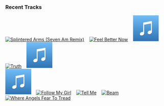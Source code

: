 ### Recent Tracks
[<img src='https://lastfm.freetls.fastly.net/i/u/300x300/c631fb620af4406c23d6c802b5e3604b.png' width='16%' height='16%' alt='Splintered Arms (Seven Am Remix)'>](https://www.last.fm/music/liyv/_/splintered%2barms%2b%2528seven%2bam%2bremix%2529)&nbsp;&nbsp;&nbsp;&nbsp;[<img src='https://lastfm.freetls.fastly.net/i/u/300x300/fdae9289eae3804922079d3d26b15943.png' width='16%' height='16%' alt='Feel Better Now'>](https://www.last.fm/music/jean%2btonique/_/feel%2bbetter%2bnow)&nbsp;&nbsp;&nbsp;&nbsp;[<img src='https://github.com/atfinke/atfinke/blob/master/placeholder.jpeg?raw=true' width='16%' height='16%' alt='Cool Your Heart - Ludwig Goransson Remix'>](https://www.last.fm/music/dirty%2bprojectors/_/cool%2byour%2bheart%2b-%2bludwig%2bgoransson%2bremix)&nbsp;&nbsp;&nbsp;&nbsp;[<img src='https://lastfm.freetls.fastly.net/i/u/300x300/3445e674d81a5ba2a46ea9170ddb07b7.png' width='16%' height='16%' alt='Truth'>](https://www.last.fm/music/shallou/_/truth)&nbsp;&nbsp;&nbsp;&nbsp;[<img src='https://github.com/atfinke/atfinke/blob/master/placeholder.jpeg?raw=true' width='16%' height='16%' alt='go with u - Louis La Roche Remix'>](https://www.last.fm/music/baynk/_/go%2bwith%2bu%2b-%2blouis%2bla%2broche%2bremix)&nbsp;&nbsp;&nbsp;&nbsp;<br>[<img src='https://github.com/atfinke/atfinke/blob/master/placeholder.jpeg?raw=true' width='16%' height='16%' alt='We Moved - Edit'>](https://www.last.fm/music/j.views/_/we%2bmoved%2b-%2bedit)&nbsp;&nbsp;&nbsp;&nbsp;[<img src='https://lastfm.freetls.fastly.net/i/u/300x300/103256bcac53c78568d1d5e6a3495167.png' width='16%' height='16%' alt='Follow My Girl'>](https://www.last.fm/music/the%2bjapanese%2bhouse/_/follow%2bmy%2bgirl)&nbsp;&nbsp;&nbsp;&nbsp;[<img src='https://lastfm.freetls.fastly.net/i/u/300x300/ef8f662fc9c5dd9cc3fd70c40c2a2f6f.png' width='16%' height='16%' alt='Tell Me'>](https://www.last.fm/music/neil%2bfrances/_/tell%2bme)&nbsp;&nbsp;&nbsp;&nbsp;[<img src='https://lastfm.freetls.fastly.net/i/u/300x300/93739c1217ed3722c7a9806973476f78.png' width='16%' height='16%' alt='Beam'>](https://www.last.fm/music/petit%2bbiscuit/_/beam)&nbsp;&nbsp;&nbsp;&nbsp;[<img src='https://lastfm.freetls.fastly.net/i/u/300x300/084638e2ef39c134b2ac1770f753042b.png' width='16%' height='16%' alt='Where Angels Fear To Tread'>](https://www.last.fm/music/disclosure/_/where%2bangels%2bfear%2bto%2btread)&nbsp;&nbsp;&nbsp;&nbsp;<br>